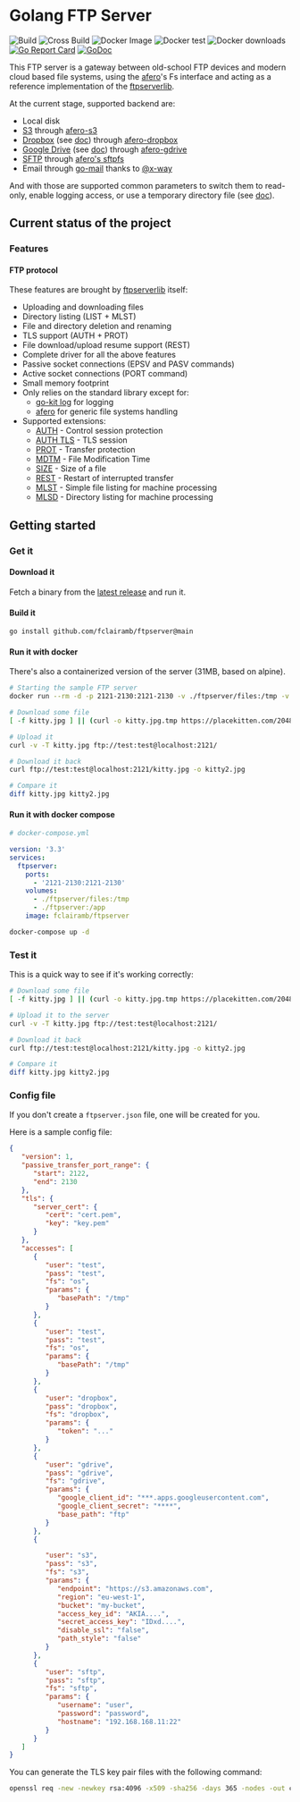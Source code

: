 # Golang FTP Server

![Build](https://github.com/fclairamb/ftpserver/workflows/Build/badge.svg)
![Cross Build](https://github.com/fclairamb/ftpserver/workflows/Cross%20Build/badge.svg)
![Docker Image](https://github.com/fclairamb/ftpserver/workflows/Docker%20Image/badge.svg)
![Docker test](https://github.com/fclairamb/ftpserver/workflows/Docker%20test/badge.svg)
![Docker downloads](https://img.shields.io/docker/pulls/fclairamb/ftpserver)
[![Go Report Card](https://goreportcard.com/badge/fclairamb/ftpserver)](https://goreportcard.com/report/fclairamb/ftpserver)
[![GoDoc](https://godoc.org/github.com/fclairamb/ftpserver?status.svg)](https://godoc.org/github.com/fclairamb/ftpserver/server)

This FTP server is a gateway between old-school FTP devices and modern cloud based file systems, using the
[afero](https://github.com/spf13/afero)'s Fs interface and acting as a reference implementation of the [ftpserverlib](https://github.com/fclairamb/ftpserverlib).

At the current stage, supported backend are:
- Local disk
- [S3](https://aws.amazon.com/s3/) through [afero-s3](https://github.com/fclairamb/afero-s3)
- [Dropbox](https://www.dropbox.com/) (see [doc](https://github.com/fclairamb/ftpserver/tree/master/fs/dropbox)) through [afero-dropbox](https://github.com/fclairamb/afero-dropbox)
- [Google Drive](https://developers.google.com/drive) (see [doc](https://github.com/fclairamb/ftpserver/tree/master/fs/gdrive)) through [afero-gdrive](https://github.com/fclairamb/afero-gdrive)
- [SFTP](https://en.wikipedia.org/wiki/SSH_File_Transfer_Protocol) through [afero's sftpfs](https://github.com/spf13/afero/)
- Email through [go-mail](https://github.com/go-mail/mail) thanks to [@x-way](https://github.com/x-way)

And with those are supported common parameters to switch them to read-only, enable logging access, or use a temporary directory file (see [doc](https://github.com/fclairamb/ftpserver/tree/master/fs)).

## Current status of the project

### Features

#### FTP protocol

These features are brought by [ftpserverlib](https://github.com/fclairamb/ftpserverlib) itself:

 * Uploading and downloading files
 * Directory listing (LIST + MLST)
 * File and directory deletion and renaming
 * TLS support (AUTH + PROT)
 * File download/upload resume support (REST)
 * Complete driver for all the above features
 * Passive socket connections (EPSV and PASV commands)
 * Active socket connections (PORT command)
 * Small memory footprint
 * Only relies on the standard library except for:
   * [go-kit log](https://github.com/go-kit/kit/tree/master/log) for logging
   * [afero](https://github.com/spf13/afero) for generic file systems handling
 * Supported extensions:
   * [AUTH](https://tools.ietf.org/html/rfc2228#page-6) - Control session protection
   * [AUTH TLS](https://tools.ietf.org/html/rfc4217#section-4.1) - TLS session
   * [PROT](https://tools.ietf.org/html/rfc2228#page-8) - Transfer protection
   * [MDTM](https://tools.ietf.org/html/rfc3659#page-8) - File Modification Time
   * [SIZE](https://tools.ietf.org/html/rfc3659#page-11) - Size of a file
   * [REST](https://tools.ietf.org/html/rfc3659#page-13) - Restart of interrupted transfer
   * [MLST](https://tools.ietf.org/html/rfc3659#page-23) - Simple file listing for machine processing
   * [MLSD](https://tools.ietf.org/html/rfc3659#page-23) - Directory listing for machine processing

## Getting started

### Get it

#### Download it
Fetch a binary from the [latest release](/releases) and run it.

#### Build it

```bash
go install github.com/fclairamb/ftpserver@main
```

#### Run it with docker
There's also a containerized version of the server (31MB, based on alpine).

```sh
# Starting the sample FTP server
docker run --rm -d -p 2121-2130:2121-2130 -v ./ftpserver/files:/tmp -v ./ftpserver:/app fclairamb/ftpserver

# Download some file
[ -f kitty.jpg ] || (curl -o kitty.jpg.tmp https://placekitten.com/2048/2048 && mv kitty.jpg.tmp kitty.jpg)

# Upload it
curl -v -T kitty.jpg ftp://test:test@localhost:2121/

# Download it back
curl ftp://test:test@localhost:2121/kitty.jpg -o kitty2.jpg

# Compare it
diff kitty.jpg kitty2.jpg
```

#### Run it with docker compose
```yml
# docker-compose.yml

version: '3.3'
services:
  ftpserver:
    ports:
      - '2121-2130:2121-2130'
    volumes:
      - ./ftpserver/files:/tmp
      - ./ftpserver:/app
    image: fclairamb/ftpserver
```

```sh
docker-compose up -d
```

### Test it
This is a quick way to see if it's working correctly:

```sh
# Download some file
[ -f kitty.jpg ] || (curl -o kitty.jpg.tmp https://placekitten.com/2048/2048 && mv kitty.jpg.tmp kitty.jpg)

# Upload it to the server
curl -v -T kitty.jpg ftp://test:test@localhost:2121/

# Download it back
curl ftp://test:test@localhost:2121/kitty.jpg -o kitty2.jpg

# Compare it
diff kitty.jpg kitty2.jpg
```

### Config file
If you don't create a `ftpserver.json` file, one will be created for you.

Here is a sample config file:

```json
{
   "version": 1,
   "passive_transfer_port_range": {
      "start": 2122,
      "end": 2130
   },
   "tls": {
      "server_cert": {
         "cert": "cert.pem",
         "key": "key.pem"
      }
   },
   "accesses": [
      {
         "user": "test",
         "pass": "test",
         "fs": "os",
         "params": {
            "basePath": "/tmp"
         }
      },
      {
         "user": "test",
         "pass": "test",
         "fs": "os",
         "params": {
            "basePath": "/tmp"
         }
      },
      {
         "user": "dropbox",
         "pass": "dropbox",
         "fs": "dropbox",
         "params": {
            "token": "..."
         }
      },
      {
         "user": "gdrive",
         "pass": "gdrive",
         "fs": "gdrive",
         "params": {
            "google_client_id": "***.apps.googleusercontent.com",
            "google_client_secret": "****",
            "base_path": "ftp"
         }
      },
      {

         "user": "s3",
         "pass": "s3",
         "fs": "s3",
         "params": {
            "endpoint": "https://s3.amazonaws.com",
            "region": "eu-west-1",
            "bucket": "my-bucket",
            "access_key_id": "AKIA....",
            "secret_access_key": "IDxd....",
            "disable_ssl": "false",
            "path_style": "false"
         }
      },
      {
         "user": "sftp",
         "pass": "sftp",
         "fs": "sftp",
         "params": {
            "username": "user",
            "password": "password",
            "hostname": "192.168.168.11:22"
         }
      }
   ]
}
```

You can generate the TLS key pair files with the following command:
```bash
openssl req -new -newkey rsa:4096 -x509 -sha256 -days 365 -nodes -out cert.pem -keyout key.pem
```
